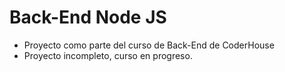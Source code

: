 # Back-End Node JS

- Proyecto como parte del curso de Back-End de CoderHouse
- Proyecto incompleto, curso en progreso. 
